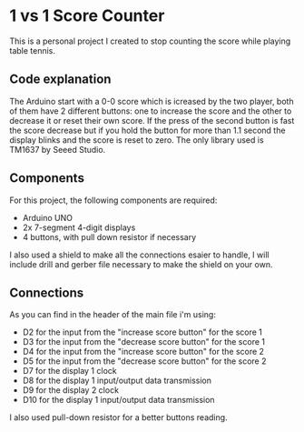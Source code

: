 # 1 vs 1 Score Counter

This is a personal project I created to stop counting the score while playing table tennis.

## Code explanation

The Arduino start with a 0-0 score which is icreased by the two player, both of them have 2 different buttons: one to increase the score and the other to decrease it or reset their own score. 
If the press of the second button is fast the score decrease but if you hold the button for more than 1.1 second the display blinks and the score is reset to zero.
The only library used is TM1637 by Seeed Studio.

## Components

For this project, the following components are required:
* Arduino UNO
* 2x 7-segment 4-digit displays
* 4 buttons, with pull down resistor if necessary

I also used a shield to make all the connections esaier to handle, I will include drill and gerber file necessary to make the shield on your own.

## Connections

As you can find in the header of the main file i'm using:
* D2 for the input from the "increase score button" for the score 1
* D3 for the input from the "decrease score button" for the score 1
* D4 for the input from the "increase score button" for the score 2
* D5 for the input from the "decrease score button" for the score 2
* D7 for the display 1 clock
* D8 for the display 1 input/output data transmission
* D9 for the display 2 clock
* D10 for the display 1 input/output data transmission

I also used pull-down resistor for a better buttons reading.
